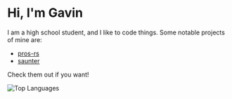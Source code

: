 # Hi, I'm Gavin

I am a high school student, and I like to code things.
Some notable projects of mine are:
- [pros-rs](https://pros.rs)
- [saunter](https://github.com/gavin-niederman/saunter)

Check them out if you want!

![Top Languages](https://github-readme-stats.vercel.app/api/top-langs/?username=gavin-niederman&theme=gruvbox&show_icons=true&hide_border=true&layout=compact)
